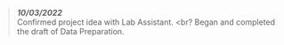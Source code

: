 > ***10/03/2022*** <br>
> Confirmed project idea with Lab Assistant. <br?
> Began and completed the draft of Data Preparation.
